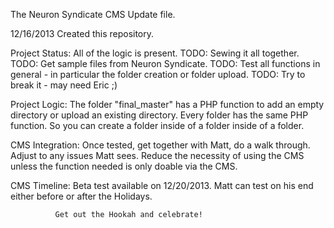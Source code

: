 The Neuron Syndicate CMS Update file.

12/16/2013
Created this repository.

Project Status: All of the logic is present.
                TODO: Sewing it all together.
                TODO: Get sample files from Neuron Syndicate.
                TODO: Test all functions in general - in particular the folder creation or folder upload.
                TODO: Try to break it - may need Eric ;)


Project Logic:  The folder "final_master" has a PHP function to add an empty directory or upload an existing directory.
                Every folder has the same PHP function. So you can create a folder inside of a folder inside of a folder.
                

CMS Integration:  Once tested, get together with Matt, do a walk through. Adjust to any issues Matt sees.
                  Reduce the necessity of using the CMS unless the function needed is only doable via the CMS.
                  
                  
CMS Timeline: Beta test available on 12/20/2013.
              Matt can test on his end either before or after the Holidays.
              
              Get out the Hookah and celebrate!
